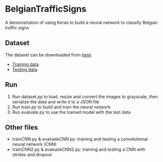 # BelgianTrafficSigns
A demonstration of using Keras to build a neural network to classify Belgian traffic signs

## Dataset
The dataset can be downloaded from [here](https://btsd.ethz.ch/shareddata/):
- [Training data](https://btsd.ethz.ch/shareddata/BelgiumTSC/BelgiumTSC_Training.zip)
- [Testing data](https://btsd.ethz.ch/shareddata/BelgiumTSC/BelgiumTSC_Testing.zip)

## Run
1. Run dataset.py to load, resize and convert the images to grayscale, then serialize the data and write it to a JSON file
2. Run train.py to build and train the neural network
3. Run evaluate.py to use the trained model with the test data

## Other files
- trainCNN.py & evaluateCNN.py: training and testing a convolutional neural network (CNN)
- trainCNN2.py & evaluateCNN2.py: training and testing a CNN with strides and dropout